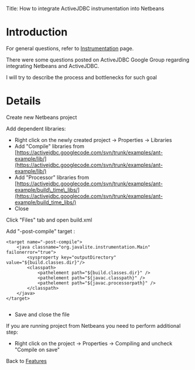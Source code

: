 Title: How to integrate ActiveJDBC instrumentation into Netbeans

Introduction
============

For general questions, refer to [Instrumentation](Instrumentation) page.

There were some questions posted on ActiveJDBC Google Group regarding integrating Netbeans and ActiveJDBC.

I will try to describe the process and bottlenecks for such goal

Details
=======

Create new Netbeans project

Add dependent libraries:

-   Right click on the newly created project -\> Properties -\> Libraries
-   Add "Compile" libraries from [https://activejdbc.googlecode.com/svn/trunk/examples/ant-example/lib/](https://activejdbc.googlecode.com/svn/trunk/examples/ant-example/lib/)
-   Add "Processor" libraries from [https://activejdbc.googlecode.com/svn/trunk/examples/ant-example/build\_time\_libs/](https://activejdbc.googlecode.com/svn/trunk/examples/ant-example/build_time_libs/)
-   Close

Click "Files" tab and open build.xml

Add "-post-compile" target :

~~~~ {.prettyprint}
<target name="-post-compile">
    <java classname="org.javalite.instrumentation.Main" failonerror="true">
        <sysproperty key="outputDirectory" value="${build.classes.dir}"/>
        <classpath>
            <pathelement path="${build.classes.dir}" />
            <pathelement path="${javac.classpath}" />
            <pathelement path="${javac.processorpath}" />
        </classpath>
    </java>
</target>
 
~~~~

-   Save and close the file

If you are running project from Netbeans you need to perform additional step:

-   Right click on the project -\> Properties -\> Compiling and uncheck "Compile on save"

Back to [Features](Features)
